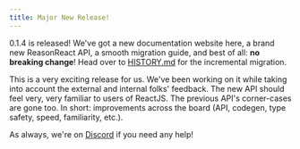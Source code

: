 ```yaml
---
title: Major New Release!
---
```


0.1.4 is released! We've got a new documentation website here, a brand new ReasonReact API, a smooth migration guide, and best of all: **no breaking change**! Head over to [HISTORY.md](https://github.com/reasonml/reason-react/blob/master/HISTORY.md#014) for the incremental migration.

<!--truncate-->

This is a very exciting release for us. We've been working on it while taking into account the external and internal folks' feedback. The new API should feel very, very familiar to users of ReactJS. The previous API's corner-cases are gone too. In short: improvements across the board (API, codegen, type safety, speed, familiarity, etc.).

As always, we're on [Discord](https://discord.gg/reasonml) if you need any help!
